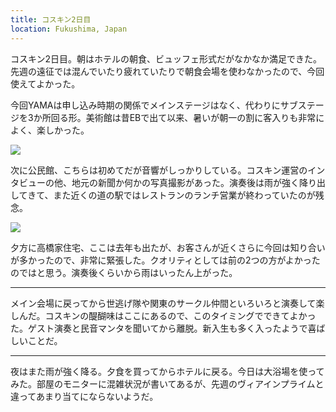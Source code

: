 ```yaml
---
title: コスキン2日目
location: Fukushima, Japan
---
```


コスキン2日目。朝はホテルの朝食、ビュッフェ形式だがなかなか満足できた。先週の遠征では混んでいたり疲れていたりで朝食会場を使わなかったので、今回使えてよかった。

今回YAMAは申し込み時期の関係でメインステージはなく、代わりにサブステージを3か所回る形。美術館は昔EBで出て以来、暑いが朝一の割に客入りも非常によく、楽しかった。

![](https://photos.old.apkas.net/medium/202308/20230812-103217.webp)

次に公民館、こちらは初めてだが音響がしっかりしている。コスキン運営のインタビューの他、地元の新聞か何かの写真撮影があった。演奏後は雨が強く降り出してきて、また近くの道の駅ではレストランのランチ営業が終わっていたのが残念。

![](https://photos.old.apkas.net/medium/202308/20230812-135535.webp)

夕方に高橋家住宅、ここは去年も出たが、お客さんが近くさらに今回は知り合いが多かったので、非常に緊張した。クオリティとしては前の2つの方がよかったのではと思う。演奏後くらいから雨はいったん上がった。

---

メイン会場に戻ってから世逃げ隊や関東のサークル仲間といろいろと演奏して楽しんだ。コスキンの醍醐味はここにあるので、このタイミングでできてよかった。ゲスト演奏と民音マンタを聞いてから離脱。新入生も多く入ったようで喜ばしいことだ。

---

夜はまた雨が強く降る。夕食を買ってからホテルに戻る。今日は大浴場を使ってみた。部屋のモニターに混雑状況が書いてあるが、先週のヴィアインプライムと違ってあまり当てにならないようだ。
